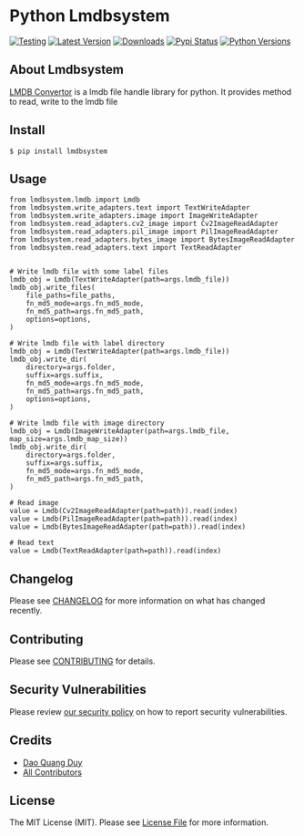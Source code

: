 # Python Lmdbsystem

[![Testing](https://github.com/rabiloo/python-lmdbsystem/actions/workflows/test.yml/badge.svg)](https://github.com/rabiloo/python-lmdbsystem/actions/workflows/test.yml)
[![Latest Version](https://img.shields.io/pypi/v/lmdbsystem.svg)](https://pypi.org/project/lmdbsystem)
[![Downloads](https://img.shields.io/pypi/dm/lmdbsystem.svg)](https://pypi.org/project/lmdbsystem)
[![Pypi Status](https://img.shields.io/pypi/status/lmdbsystem.svg)](https://pypi.org/project/lmdbsystem)
[![Python Versions](https://img.shields.io/pypi/pyversions/lmdbsystem.svg)](https://pypi.org/project/lmdbsystem)

## About Lmdbsystem

[LMDB Convertor](https://github.com/rabiloo/python-lmdbsystem) is a lmdb file handle library for python. It provides method to read, write to the lmdb file

## Install

```
$ pip install lmdbsystem
```

## Usage

```
from lmdbsystem.lmdb import Lmdb
from lmdbsystem.write_adapters.text import TextWriteAdapter
from lmdbsystem.write_adapters.image import ImageWriteAdapter
from lmdbsystem.read_adapters.cv2_image import Cv2ImageReadAdapter
from lmdbsystem.read_adapters.pil_image import PilImageReadAdapter
from lmdbsystem.read_adapters.bytes_image import BytesImageReadAdapter
from lmdbsystem.read_adapters.text import TextReadAdapter


# Write lmdb file with some label files
lmdb_obj = Lmdb(TextWriteAdapter(path=args.lmdb_file))
lmdb_obj.write_files(
    file_paths=file_paths,
    fn_md5_mode=args.fn_md5_mode,
    fn_md5_path=args.fn_md5_path,
    options=options,
)

# Write lmdb file with label directory       
lmdb_obj = Lmdb(TextWriteAdapter(path=args.lmdb_file))
lmdb_obj.write_dir(
    directory=args.folder,
    suffix=args.suffix,
    fn_md5_mode=args.fn_md5_mode,
    fn_md5_path=args.fn_md5_path,
    options=options,
)

# Write lmdb file with image directory 
lmdb_obj = Lmdb(ImageWriteAdapter(path=args.lmdb_file, map_size=args.lmdb_map_size))
lmdb_obj.write_dir(
    directory=args.folder,
    suffix=args.suffix,
    fn_md5_mode=args.fn_md5_mode,
    fn_md5_path=args.fn_md5_path,
)

# Read image
value = Lmdb(Cv2ImageReadAdapter(path=path)).read(index)
value = Lmdb(PilImageReadAdapter(path=path)).read(index)
value = Lmdb(BytesImageReadAdapter(path=path)).read(index)

# Read text
value = Lmdb(TextReadAdapter(path=path)).read(index)
```

## Changelog

Please see [CHANGELOG](CHANGELOG.md) for more information on what has changed recently.

## Contributing

Please see [CONTRIBUTING](.github/CONTRIBUTING.md) for details.

## Security Vulnerabilities

Please review [our security policy](../../security/policy) on how to report security vulnerabilities.

## Credits

- [Dao Quang Duy](https://github.com/duydq12)
- [All Contributors](../../contributors)

## License

The MIT License (MIT). Please see [License File](LICENSE) for more information.
